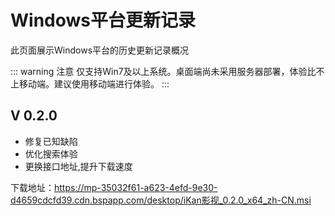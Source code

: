 # Windows平台更新记录

此页面展示Windows平台的历史更新记录概况

::: warning 注意
仅支持Win7及以上系统。桌面端尚未采用服务器部署，体验比不上移动端。建议使用移动端进行体验。
:::

## V 0.2.0 <Badge type="warning" text="beta" />  <Badge type="info" text="2024-01-05" />

- 修复已知缺陷
- 优化搜索体验
- 更换接口地址,提升下载速度

下载地址：https://mp-35032f61-a623-4efd-9e30-d4659cdcfd39.cdn.bspapp.com/desktop/iKan影视_0.2.0_x64_zh-CN.msi

